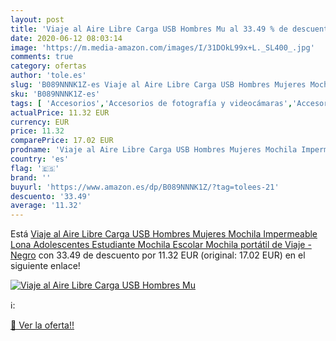 ```yaml
---
layout: post
title: 'Viaje al Aire Libre Carga USB Hombres Mu al 33.49 % de descuento'
date: 2020-06-12 08:03:14
image: 'https://m.media-amazon.com/images/I/31DOkL99x+L._SL400_.jpg'
comments: true
category: ofertas
author: 'tole.es'
slug: 'B089NNNK1Z-es Viaje al Aire Libre Carga USB Hombres Mujeres Mochila...'
sku: 'B089NNNK1Z-es'
tags: [ 'Accesorios','Accesorios de fotografía y videocámaras','Accesorios para portátiles y netbooks','Bolsas y fundas para cámaras compactas','Bolsas y fundas para cámaras digitales','Bolsas y fundas para cámaras,  videocámaras y prismáticos','Bolsas y fundas para portátiles y netbooks','Electrónica','Fotografía y videocámaras','Informática','Mochilas para portátiles y netbooks','escolar','mochila', ]
actualPrice: 11.32 EUR
currency: EUR
price: 11.32
comparePrice: 17.02 EUR
prodname: 'Viaje al Aire Libre Carga USB Hombres Mujeres Mochila Impermeable Lona Adolescentes Estudiante Mochila Escolar Mochila portátil de Viaje - Negro'
country: 'es'
flag: '🇪🇸'
brand: ''
buyurl: 'https://www.amazon.es/dp/B089NNNK1Z/?tag=tolees-21'
descuento: '33.49'
average: '11.32'
---
```


Está [Viaje al Aire Libre Carga USB Hombres Mujeres Mochila Impermeable Lona Adolescentes Estudiante Mochila Escolar Mochila portátil de Viaje - Negro](https://www.amazon.es/dp/B089NNNK1Z/?tag=tolees-21) con 33.49 de descuento por 11.32 EUR (original: 17.02 EUR) en el siguiente enlace!

[![Viaje al Aire Libre Carga USB Hombres Mu](https://m.media-amazon.com/images/I/31DOkL99x+L._SL400_.jpg)](https://www.amazon.es/dp/B089NNNK1Z/?tag=tolees-21)

ℹ️:


[🛒 Ver la oferta!!](https://www.amazon.es/dp/B089NNNK1Z/?tag=tolees-21)
